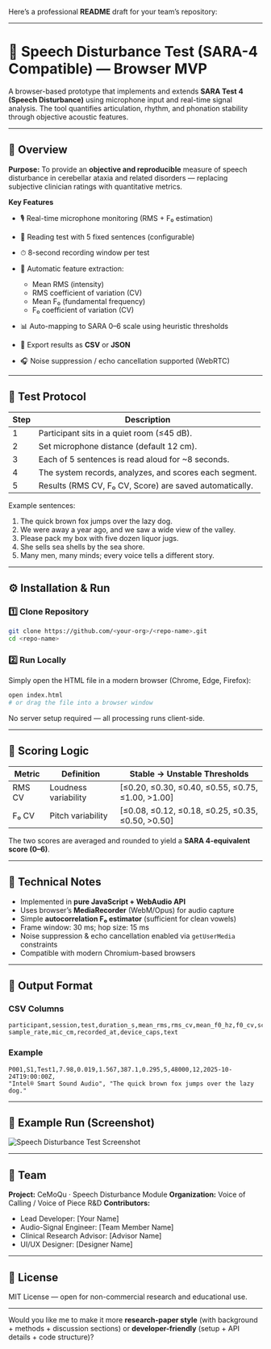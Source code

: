 Here’s a professional **README** draft for your team’s repository:

---

# 🧠 Speech Disturbance Test (SARA-4 Compatible) — Browser MVP

A browser-based prototype that implements and extends **SARA Test 4 (Speech Disturbance)** using microphone input and real-time signal analysis.
The tool quantifies articulation, rhythm, and phonation stability through objective acoustic features.

---

## 🚀 Overview

**Purpose:**
To provide an **objective and reproducible** measure of speech disturbance in cerebellar ataxia and related disorders — replacing subjective clinician ratings with quantitative metrics.

**Key Features**

* 🎙️ Real-time microphone monitoring (RMS + F₀ estimation)
* 📖 Reading test with 5 fixed sentences (configurable)
* ⏱ 8-second recording window per test
* 🧩 Automatic feature extraction:

  * Mean RMS (intensity)
  * RMS coefficient of variation (CV)
  * Mean F₀ (fundamental frequency)
  * F₀ coefficient of variation (CV)
* 📊 Auto-mapping to SARA 0–6 scale using heuristic thresholds
* 💾 Export results as **CSV** or **JSON**
* 🎧 Noise suppression / echo cancellation supported (WebRTC)

---

## 🧩 Test Protocol

| Step | Description                                             |
| ---- | ------------------------------------------------------- |
| 1    | Participant sits in a quiet room (≤45 dB).              |
| 2    | Set microphone distance (default 12 cm).                |
| 3    | Each of 5 sentences is read aloud for ~8 seconds.       |
| 4    | The system records, analyzes, and scores each segment.  |
| 5    | Results (RMS CV, F₀ CV, Score) are saved automatically. |

Example sentences:

1. The quick brown fox jumps over the lazy dog.
2. We were away a year ago, and we saw a wide view of the valley.
3. Please pack my box with five dozen liquor jugs.
4. She sells sea shells by the sea shore.
5. Many men, many minds; every voice tells a different story.

---

## ⚙️ Installation & Run

### 1️⃣ Clone Repository

```bash
git clone https://github.com/<your-org>/<repo-name>.git
cd <repo-name>
```

### 2️⃣ Run Locally

Simply open the HTML file in a modern browser (Chrome, Edge, Firefox):

```bash
open index.html
# or drag the file into a browser window
```

No server setup required — all processing runs client-side.

---

## 🧮 Scoring Logic

| Metric | Definition           | Stable → Unstable Thresholds                      |
| ------ | -------------------- | ------------------------------------------------- |
| RMS CV | Loudness variability | [≤0.20, ≤0.30, ≤0.40, ≤0.55, ≤0.75, ≤1.00, >1.00] |
| F₀ CV  | Pitch variability    | [≤0.08, ≤0.12, ≤0.18, ≤0.25, ≤0.35, ≤0.50, >0.50] |

The two scores are averaged and rounded to yield a **SARA 4-equivalent score (0–6)**.

---

## 🧠 Technical Notes

* Implemented in **pure JavaScript + WebAudio API**
* Uses browser’s **MediaRecorder** (WebM/Opus) for audio capture
* Simple **autocorrelation F₀ estimator** (sufficient for clean vowels)
* Frame window: 30 ms; hop size: 15 ms
* Noise suppression & echo cancellation enabled via `getUserMedia` constraints
* Compatible with modern Chromium-based browsers

---

## 📁 Output Format

### CSV Columns

```
participant,session,test,duration_s,mean_rms,rms_cv,mean_f0_hz,f0_cv,score_0_6,
sample_rate,mic_cm,recorded_at,device_caps,text
```

### Example

```
P001,S1,Test1,7.98,0.019,1.567,387.1,0.295,5,48000,12,2025-10-24T19:00:00Z,
"Intel® Smart Sound Audio", "The quick brown fox jumps over the lazy dog."
```

---

## 🧪 Example Run (Screenshot)

![Speech Disturbance Test Screenshot](./857125bf-32af-425b-a2a7-9c94a2b5e019.png)

---

## 👥 Team

**Project:** CeMoQu · Speech Disturbance Module
**Organization:** Voice of Calling / Voice of Piece R&D
**Contributors:**

* Lead Developer: [Your Name]
* Audio-Signal Engineer: [Team Member Name]
* Clinical Research Advisor: [Advisor Name]
* UI/UX Designer: [Designer Name]

---

## 📜 License

MIT License — open for non-commercial research and educational use.

---

Would you like me to make it more **research-paper style** (with background + methods + discussion sections) or **developer-friendly** (setup + API details + code structure)?
